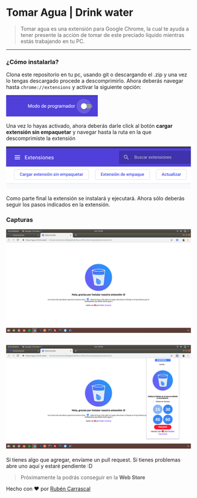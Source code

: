 # Tomar Agua | Drink water

> Tomar agua es una extensión para Google Chrome, la cual te ayuda a tener presente la acción de tomar de este preciado líquido mientras estás trabajando en tu PC.

---

### ¿Cómo instalarla?

Clona este repositorio en tu pc, usando git o descargando el .zip y una vez lo tengas descargado procede a descomprimirlo. Ahora deberás navegar hasta `chrome://extensions` y activar la siguiente opción: 

![](screenshots/opt1.png)

Una vez lo hayas activado, ahora deberás darle click al botón **cargar extensión sin empaquetar** y navegar hasta la ruta en la que descomprimiste la extensión

![](screenshots/opt2.png)

Como parte final la extensión se instalará y ejecutará. Ahora sólo deberás seguir los pasos indicados en la extensión.

### Capturas
![Pantalla de bienvenida](screenshots/ss1.png)

![](screenshots/ss2.png)
---

Si tienes algo que agregar, envíame un pull request. Si tienes problemas abre uno aquí y estaré pendiente :D

> Próximamente la podrás conseguir en la **Web Store**

Hecho con ❤️ por [Rubén Carrascal](https://krrskl.github.io/)
